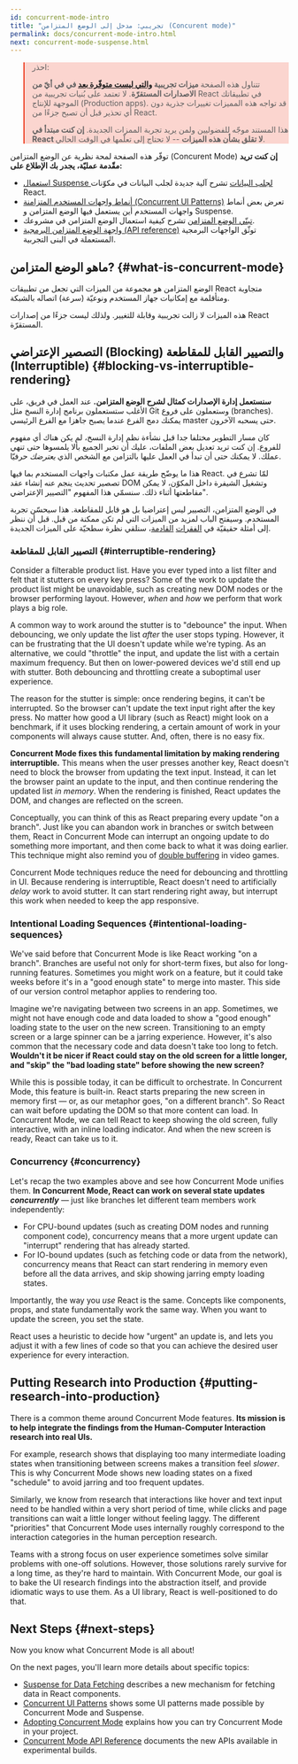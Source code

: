 ```yaml
---
id: concurrent-mode-intro
title: "تجريبي: مدخل إلى الوضع المتزامن (Concurent mode)"
permalink: docs/concurrent-mode-intro.html
next: concurrent-mode-suspense.html
---
```


<style>
.scary > blockquote {
  background-color: rgba(237, 51, 21, 0.2);
  border-left-color: #ed3315;
}
</style>

<div class="scary">

>احذر:
>
>تتناول هذه الصفحة **ميزات تجريبية [والتي ليست متوفّرة بعد](/docs/concurrent-mode-adoption.html) في في أيّ من الاصدارات المستقرّة**. ﻻ تعتمد على بُنيات تجريبية من React في تطبيقاتك الموجهة للإنتاج (Production apps). قد تواجه هذه المميزات تغييرات جذرية دون أي تحذير قبل أن تصبح جزءًا من React.
>
>هذا المستند موجّه للفضوليين ولمن يريد تجربة الممزات الجديدة. **إن كنت مبتدأ في React ﻻ تقلق بشأن هذه الميزات** -- ﻻ تحتاج إلى تعلّمها في الوقت الحالي.

</div>

توفّر هذه الصفحة لمحة نظرية عن الوضع المتزامن (Concurent Mode) **إن كنت تريد مقّدمة عمليّة، يجدر بك الإطلاع على:**

* [استعمال Suspense لجلب البيانات](/docs/concurrent-mode-suspense.html) تشرح آلية جديدة لجلب البيانات في مكوّنات React.
* [أنماط واجهات المستخدم المتزامنة (Concurrent UI Patterns)](/docs/concurrent-mode-patterns.html) تعرض بعض أنماط واجهات المستخدم أين يستعمل فيها الوضع المتزامن و Suspense.
* [تبنّي الوضع المتزامن](/docs/concurrent-mode-adoption.html) تشرح كيفية استعمال الوضع المتزامن في مشروعك.
* [واجهة الوضع المتزامن البرمجية (API reference)](/docs/concurrent-mode-reference.html) توثّق الواجهات البرمجية المستعملة في البنى التجربية.

## ماهو الوضع المتزامن? {#what-is-concurrent-mode}

الوضع المتزامن هو مجموعة من الميزات التي تجعل من تطبيقات React متجاوبة ومتأقلمة مع إمكانيات جهاز المستخدم ونوعيّة (سرعة) اتصاله بالشبكة.

هذه الميزات ﻻ زالت تجريبية وقابلة للتغيير. ولذلك ليست جزءًا من إصدارات React المستقرّة.

## التصصير الإعتراضي (Blocking) والتصيير القابل للمقاطعة (Interruptible) {#blocking-vs-interruptible-rendering}

**سنستعمل إدارة الإصدارات كمثال لشرح الوضع المتزامن.** عند العمل في فريق، على الأغلب ستستعملون برنامج إدارة النسخ مثل Git وستعملون على فروع (branches). يمكنك دمج الفرع عندما يصبح جاهزا مع الفرع الرئيسي master حتى يسحبه الآخرون.

كان مسار التطوير مختلفا جدا قبل نشأءة نظم إدارة النسخ، لم يكن هناك أي مفهوم للفروع. إن كنت تريد تعديل بعض الملفات، عليك أن تخبر الجميع بألا يلمسوها حتى تنهي عملك. ﻻ يمكنك حتى أن تبدأ في العمل عليها بالتزامن مع الشخص الذي *يعترضك* حرفيّا.

هذا ما يوضّح طريقة عمل مكتبات واجهات المستخدم بما فيها React. لمّا تشرع في تصصير تحديث ينجم عنه إنشاء عقد DOM وتشغيل الشيفرة داخل المكوّن، ﻻ يمكن مقاطعتها أثناء ذلك. سنسمّي هذا المفهوم "التصيير الإعتراضي".

في الوضع المتزامن، التصيير ليس إعتراضيا بل هو قابل للمقاطعة. هذا سيحسّن تجربة المستخدم. وسيفتح الباب لمزيد من الميزات التي لم تكن ممكنة من قبل. قبل أن ننظر إلى أمثلة حقيقيّة في [الفقرات](/docs/concurrent-mode-suspense.html) [القادمة](/docs/concurrent-mode-patterns.html)، سنلقي نظرة سطحيّة على الميزات الجديدة.

### التصيير القابل للمقاطعة {#interruptible-rendering}

Consider a filterable product list. Have you ever typed into a list filter and felt that it stutters on every key press? Some of the work to update the product list might be unavoidable, such as creating new DOM nodes or the browser performing layout. However, *when* and *how* we perform that work plays a big role.

A common way to work around the stutter is to "debounce" the input. When debouncing, we only update the list *after* the user stops typing. However, it can be frustrating that the UI doesn't update while we're typing. As an alternative, we could "throttle" the input, and update the list with a certain maximum frequency. But then on lower-powered devices we'd still end up with stutter. Both debouncing and throttling create a suboptimal user experience.

The reason for the stutter is simple: once rendering begins, it can't be interrupted. So the browser can't update the text input right after the key press. No matter how good a UI library (such as React) might look on a benchmark, if it uses blocking rendering, a certain amount of work in your components will always cause stutter. And, often, there is no easy fix.

**Concurrent Mode fixes this fundamental limitation by making rendering interruptible.** This means when the user presses another key, React doesn't need to block the browser from updating the text input. Instead, it can let the browser paint an update to the input, and then continue rendering the updated list *in memory*. When the rendering is finished, React updates the DOM, and changes are reflected on the screen.

Conceptually, you can think of this as React preparing every update "on a branch". Just like you can abandon work in branches or switch between them, React in Concurrent Mode can interrupt an ongoing update to do something more important, and then come back to what it was doing earlier. This technique might also remind you of [double buffering](https://wiki.osdev.org/Double_Buffering) in video games.

Concurrent Mode techniques reduce the need for debouncing and throttling in UI. Because rendering is interruptible, React doesn't need to artificially *delay* work to avoid stutter. It can start rendering right away, but interrupt this work when needed to keep the app responsive.

### Intentional Loading Sequences {#intentional-loading-sequences}

We've said before that Concurrent Mode is like React working "on a branch". Branches are useful not only for short-term fixes, but also for long-running features. Sometimes you might work on a feature, but it could take weeks before it's in a "good enough state" to merge into master. This side of our version control metaphor applies to rendering too.

Imagine we're navigating between two screens in an app. Sometimes, we might not have enough code and data loaded to show a "good enough" loading state to the user on the new screen. Transitioning to an empty screen or a large spinner can be a jarring experience. However, it's also common that the necessary code and data doesn't take too long to fetch. **Wouldn't it be nicer if React could stay on the old screen for a little longer, and "skip" the "bad loading state" before showing the new screen?**

While this is possible today, it can be difficult to orchestrate. In Concurrent Mode, this feature is built-in. React starts preparing the new screen in memory first — or, as our metaphor goes, "on a different branch". So React can wait before updating the DOM so that more content can load. In Concurrent Mode, we can tell React to keep showing the old screen, fully interactive, with an inline loading indicator. And when the new screen is ready, React can take us to it.

### Concurrency {#concurrency}

Let's recap the two examples above and see how Concurrent Mode unifies them. **In Concurrent Mode, React can work on several state updates *concurrently*** — just like branches let different team members work independently:

* For CPU-bound updates (such as creating DOM nodes and running component code), concurrency means that a more urgent update can "interrupt" rendering that has already started.
* For IO-bound updates (such as fetching code or data from the network), concurrency means that React can start rendering in memory even before all the data arrives, and skip showing jarring empty loading states.

Importantly, the way you *use* React is the same. Concepts like components, props, and state fundamentally work the same way. When you want to update the screen, you set the state.

React uses a heuristic to decide how "urgent" an update is, and lets you adjust it with a few lines of code so that you can achieve the desired user experience for every interaction.

## Putting Research into Production {#putting-research-into-production}

There is a common theme around Concurrent Mode features. **Its mission is to help integrate the findings from the Human-Computer Interaction research into real UIs.**

For example, research shows that displaying too many intermediate loading states when transitioning between screens makes a transition feel *slower*. This is why Concurrent Mode shows new loading states on a fixed "schedule" to avoid jarring and too frequent updates.

Similarly, we know from research that interactions like hover and text input need to be handled within a very short period of time, while clicks and page transitions can wait a little longer without feeling laggy. The different "priorities" that Concurrent Mode uses internally roughly correspond to the interaction categories in the human perception research.

Teams with a strong focus on user experience sometimes solve similar problems with one-off solutions. However, those solutions rarely survive for a long time, as they're hard to maintain. With Concurrent Mode, our goal is to bake the UI research findings into the abstraction itself, and provide idiomatic ways to use them. As a UI library, React is well-positioned to do that.

## Next Steps {#next-steps}

Now you know what Concurrent Mode is all about!

On the next pages, you'll learn more details about specific topics:

* [Suspense for Data Fetching](/docs/concurrent-mode-suspense.html) describes a new mechanism for fetching data in React components.
* [Concurrent UI Patterns](/docs/concurrent-mode-patterns.html) shows some UI patterns made possible by Concurrent Mode and Suspense.
* [Adopting Concurrent Mode](/docs/concurrent-mode-adoption.html) explains how you can try Concurrent Mode in your project.
* [Concurrent Mode API Reference](/docs/concurrent-mode-reference.html) documents the new APIs available in experimental builds.
